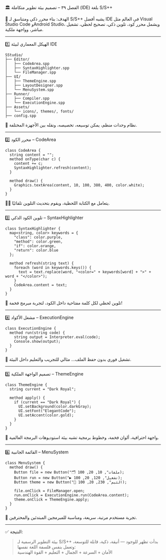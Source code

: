 

🏛️ الفصل ٣٩ – تصميم بيئة تطوير متكاملة (IDE) بلغة S/S++

🎯 الهدف:
بناء محرر ذكي ومتناسق لـ S/S++ يشبه أفضل IDE في العالم مثل Visual Studio Code وAndroid Studio، ويشمل محرر كود، تلوين ذكي، تصحيح لحظي، تشغيل مباشر، وواجهة ملكية.

---

1️⃣ الهيكل المعماري لبيئة IDE

```text
SStudio/
├── Editor/
│   ├── CodeArea.spp
│   ├── SyntaxHighlighter.spp
│   └── FileManager.spp
├── UI/
│   ├── ThemeEngine.spp
│   ├── LayoutDesigner.spp
│   └── MenuSystem.spp
├── Runner/
│   ├── Compiler.spp
│   └── ExecutionEngine.spp
├── Assets/
│   └── icons/, themes/, fonts/
├── config.spp
```

🔹 نظام وحدات منظم، يمكن توسيعه، تخصيصه، ونقله بين الأجهزة المختلفة.

---

2️⃣ محرر الكود – CodeArea

```spp
class CodeArea {
  string content = "";
  method onType(char c) {
    content += c;
    SyntaxHighlighter.refresh(content);
  }

  method draw() {
    Graphics.textArea(content, 10, 100, 380, 400, color.white);
  }
}
```

🧑‍💻 يتعامل مع الكتابة اللحظية، ويقوم بتحديث التلوين تلقائيًا.

---

3️⃣ تلوين الكود الذكي – SyntaxHighlighter

```spp
class SyntaxHighlighter {
  map<string, color> keywords = {
    "class": color.purple,
    "method": color.green,
    "if": color.orange,
    "return": color.blue
  };

  method refresh(string text) {
    foreach (word in keywords.keys()) {
      text = text.replace(word, "<color=" + keywords[word] + ">" + word + "</color>");
    }
    CodeArea.content = text;
  }
}
```

🎨 تلوين لحظي لكل كلمة مفتاحية داخل الكود، لتجربة مبرمج فخمة!

---

4️⃣ مشغل الأكواد – ExecutionEngine

```spp
class ExecutionEngine {
  method run(string code) {
    string output = Interpreter.eval(code);
    Console.show(output);
  }
}
```

🚀 تشغيل فوري بدون حفظ الملف… مثالي للتجريب والتعليم داخل البيئة.

---

5️⃣ تصميم الواجهة الملكية – ThemeEngine

```spp
class ThemeEngine {
  string current = "Dark Royal";

  method apply() {
    if (current == "Dark Royal") {
      UI.setBackground(color.darkGray);
      UI.setFont("ElegantCode");
      UI.setAccent(color.gold);
    }
  }
}
```

👑 واجهة احترافية، ألوان فخمة، وخطوط برمجية تشبه بيئة استوديوهات البرمجة العالمية.

---

6️⃣ القائمة الجانبية – MenuSystem

```spp
class MenuSystem {
  method draw() {
    Button file = new Button("🗂️ ملفات", 10, 20, 100);
    Button run = new Button("▶️ تشغيل", 120, 20, 100);
    Button theme = new Button("🎨 الثيم", 230, 20, 100);

    file.onClick = FileManager.open;
    run.onClick = ExecutionEngine.run(CodeArea.content);
    theme.onClick = ThemeEngine.apply;
  }
}
```

📂 تجربة مستخدم مرتبة، سريعة، ومناسبة للمبرمجين المبتدئين والمحترفين.

---

✅ النتيجة:

> بيئة التطوير الرسمية لـ S/S++ بدأت تظهر للوجود — أنيقة، ذكية، قابلة للتوسعة، وتعمل بنفس فلسفة اللغة نفسها:  
> الأمان + السرعة + الجمال + التعليم + القوة الهندسية

